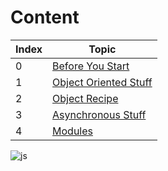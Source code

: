 # Content

| Index | Topic |
| ----- | -----|
| 0 | [Before You Start](https://hamzaahmad97.github.io/to-talk-about-when-we-meet/Before-you-start) |
| 1 | [Object Oriented Stuff](https://hamzaahmad97.github.io/to-talk-about-when-we-meet/Object-oriented-stuff) |
| 2 | [Object Recipe](https://hamzaahmad97.github.io/to-talk-about-when-we-meet/Object-recipe) |
| 3 | [Asynchronous Stuff](https://hamzaahmad97.github.io/to-talk-about-when-we-meet/Asynchronous-stuff) |
| 4 | [Modules](https://hamzaahmad97.github.io/to-talk-about-when-we-meet/Modules) |



![js](https://datavisioner.net/wp-content/uploads/2020/04/javascript-illustration.png)
